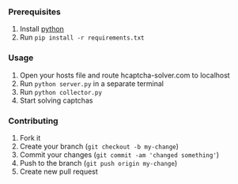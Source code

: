 ### Prerequisites
1. Install [python](https://www.python.org/downloads/)
2. Run `pip install -r requirements.txt`

### Usage
1. Open your hosts file and route hcaptcha-solver.com to localhost
2. Run `python server.py` in a separate terminal
3. Run `python collector.py`
4. Start solving captchas

### Contributing
1. Fork it
2. Create your branch (`git checkout -b my-change`)
3. Commit your changes (`git commit -am 'changed something'`)
4. Push to the branch (`git push origin my-change`)
5. Create new pull request

